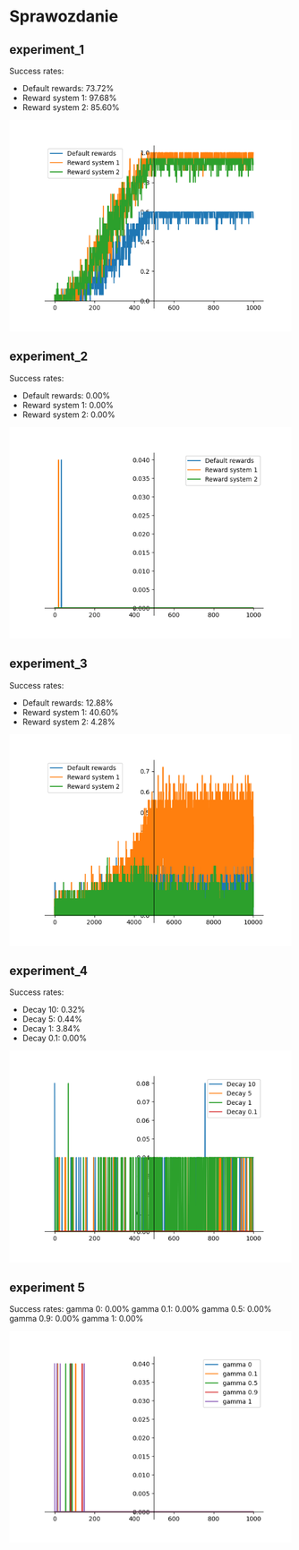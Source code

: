 # Sprawozdanie

## experiment_1
Success rates:
* Default rewards: 73.72%
* Reward system 1: 97.68%
* Reward system 2: 85.60%

![plot](plots/experiment_1.png)


## experiment_2
Success rates:
* Default rewards: 0.00%
* Reward system 1: 0.00%
* Reward system 2: 0.00%

![plot](plots/experiment_2.png)

## experiment_3

Success rates:
* Default rewards: 12.88%
* Reward system 1: 40.60%
* Reward system 2: 4.28%

![plot](plots/experiment_3.png)


## experiment_4

Success rates:
* Decay 10: 0.32%
* Decay 5: 0.44%
* Decay 1: 3.84%
* Decay 0.1: 0.00%

![plot](plots/experiment_4.png)

## experiment 5

Success rates:
gamma 0: 0.00%
gamma 0.1: 0.00%
gamma 0.5: 0.00%
gamma 0.9: 0.00%
gamma 1: 0.00%

![plot](plots/experiment_5.png)